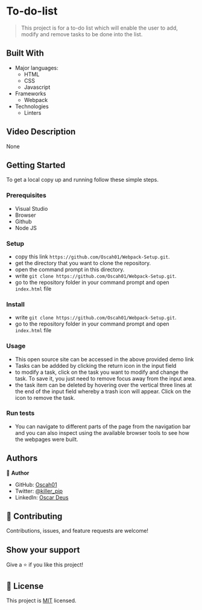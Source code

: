 
# To-do-list


> This project is for a to-do list which will enable the user to add, modify and remove tasks to be done into the list.


## Built With

- Major languages:
  - HTML
  - CSS
  - Javascript
- Frameworks
  - Webpack
- Technologies
  - Linters



## Video Description 
None

## Getting Started

To get a local copy up and running follow these simple steps.

### Prerequisites
- Visual Studio
- Browser
- Github
- Node JS

### Setup
- copy this link `https://github.com/Oscah01/Webpack-Setup.git`.
- get the directory that you want to clone the repository.
- open the command prompt in this directory.
- write `git clone https://github.com/Oscah01/Webpack-Setup.git`.
- go to the repository folder in your command prompt and open `index.html` file
### Install
- write `git clone https://github.com/Oscah01/Webpack-Setup.git`.
- go to the repository folder in your command prompt and open `index.html` file
### Usage
- This open source site can be accessed in the above provided demo link
- Tasks can be addded by clicking the return icon in the input field
- to modify a task, click on the task you want to modify and change the task. To save it, you just need to remove focus away from the input area.
- the task item can be deleted by hovering over the vertical three lines at the end of the input field whereby a trash icon will appear. Click on the icon to remove the task.
### Run tests
- You can navigate to different parts of the page from the navigation bar and you can also inspect using the available browser tools to see how the webpages were built.

## Authors

👤 **Author**

- GitHub: [Oscah01](https://github.com/Oscah01)
- Twitter: [@killer_pip](twitter.com/killer_pip)
- LinkedIn: [Oscar Deus](https://linkedin.com/in/linkedinhandle)

## 🤝 Contributing

Contributions, issues, and feature requests are welcome!



## Show your support

Give a ⭐️ if you like this project!



## 📝 License

This project is [MIT](./LICENSE) licensed.